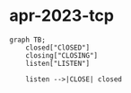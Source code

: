 # apr-2023-tcp

```mermaid
graph TB;
    closed["ClOSED"]
    closing["CLOSING"]
    listen["LISTEN"]

    listen -->|CLOSE| closed
```